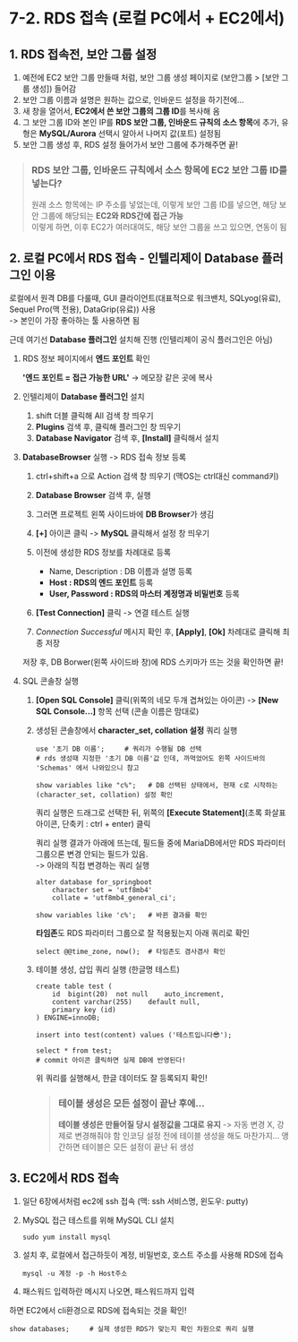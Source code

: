 # 7-2. RDS 접속 (로컬 PC에서 + EC2에서)

## 1. RDS 접속전, 보안 그룹 설정

1. 예전에 EC2 보안 그룹 만들때 처럼, 보안 그룹 생성 페이지로 (보안그룹 > [보안 그룹 생성]) 들어감
2. 보안 그룹 이름과 설명은 원하는 값으로, 인바운드 설정을 하기전에...
3. 새 창을 열어서, **EC2에서 쓴 보안 그룹의 그룹 ID**를 복사해 옴
4. 그 보안 그룹 ID와 본인 IP를 **RDS 보안 그룹, 인바운드 규칙의 소스 항목**에 추가, 유형은 **MySQL/Aurora** 선택시 알아서 나머지 값(포트) 설정됨
5. 보안 그룹 생성 후, RDS 설정 들어가서 보안 그룹에 추가해주면 끝!

> ### RDS 보안 그룹, 인바운드 규칙에서 소스 항목에 **EC2 보안 그룹 ID**를 넣는다?
>
> 원래 소스 항목에는 IP 주소를 넣었는데, 이렇게 보안 그룹 ID를 넣으면, 해당 보안 그룹에 해당되는 **EC2와 RDS간에 접근 가능**  
> 이렇게 하면, 이후 EC2가 여러대여도, 해당 보안 그룹을 쓰고 있으면, 연동이 됨

## 2. 로컬 PC에서 RDS 접속 - 인텔리제이 Database 플러그인 이용

로컬에서 원격 DB를 다룰때, GUI 클라이언트(대표적으로 워크밴치, SQLyog(유료), Sequel Pro(맥 전용), DataGrip(유료)) 사용  
-> 본인이 가장 좋아하는 툴 사용하면 됨

근데 여기선 **Database 플러그인** 설치해 진행 (인텔리제이 공식 플러그인은 아님)  

1. RDS 정보 페이지에서 **엔드 포인트** 확인
    
    **'엔드 포인트 = 접근 가능한 URL'** -> 메모장 같은 곳에 복사
    
2. 인텔리제이 **Database 플러그인** 설치 
    
    1. shift 더블 클릭해 All 검색 창 띄우기 
    2. **Plugins** 검색 후, 클릭해 플러그인 창 띄우기
    3. **Database Navigator** 검색 후, **[Install]** 클릭해서 설치
    
3. **DatabaseBrowser** 실행 -> RDS 접속 정보 등록

    1. ctrl+shift+a 으로 Action 검색 창 띄우기 (맥OS는 ctrl대신 command키)
    2. **Database Browser** 검색 후, 실행
    3. 그러면 프로젝트 왼쪽 사이드바에 **DB Browser**가 생김
    4. **[+]** 아이콘 클릭 -> **MySQL** 클릭해서 설정 창 띄우기
    5. 이전에 생성한 RDS 정보를 차례대로 등록
        
        - Name, Description : DB 이름과 설명 등록
        - **Host : RDS의 엔드 포인트** 등록
        - **User, Password : RDS의 마스터 계정명과 비밀번호** 등록
        
    6. **[Test Connection]** 클릭 -> 연결 테스트 실행
    7. *Connection Successful* 메시지 확인 후, **[Apply]**, **[Ok]** 차례대로 클릭해 최종 저장
    
    저장 후, DB Borwer(왼쪽 사이드바 창)에 RDS 스키마가 뜨는 것을 확인하면 끝!
    
4. SQL 콘솔창 실행

    1. **[Open SQL Console]** 클릭(위쪽의 네모 두개 겹쳐있는 아이콘) -> **[New SQL Console...]** 항목 선택 (콘솔 이름은 맘대로)  
    2. 생성된 콘솔창에서 **character_set, collation 설정** 쿼리 실행 
    
        ```mysql-sql
        use '초기 DB 이름';     # 쿼리가 수행될 DB 선택         
        # rds 생성때 지정한 '초기 DB 이름'값 인데, 까먹었어도 왼쪽 사이드바의 'Schemas' 에서 나와있으니 참고
        
        show variables like "c%";   # DB 선택된 상태에서, 현재 c로 시작하는(character_set, collation) 설정 확인
        ```       
        쿼리 실행은 드래그로 선택한 뒤, 위쪽의 **[Execute Statement]**(초록 화살표 아이콘, 단축키 : ctrl + enter) 클릭   
        
        쿼리 실행 결과가 아래에 뜨는데, 필드들 중에 MariaDB에서만 RDS 파라미터 그룹으론 변경 안되는 필드가 있음.  
        -> 아래의 직접 변경하는 쿼리 실행
        
        ```mysql-sql        
        alter database for_springboot
            character set = 'utf8mb4'
            collate = 'utf8mb4_general_ci';
        
        show variables like 'c%';   # 바뀐 결과를 확인
        ```

        **타임존**도 RDS 파라미터 그룹으로 잘 적용됬는지 아래 쿼리로 확인
        ```mysql-sql
        select @@time_zone, now();  # 타임존도 겸사겸사 확인
        ```
        
    3. 테이블 생성, 삽입 쿼리 실행 (한글명 테스트) 
    
        ```mysql-sql
        create table test (
            id  bigint(20)  not null    auto_increment,
            content varchar(255)    default null,
            primary key (id)
        ) ENGINE=innoDB;
        
        insert into test(content) values ('테스트입니다😎');
        
        select * from test;
        # commit 아이콘 클릭하면 실제 DB에 반영된다!
        ```
        위 쿼리를 실행해서, 한글 데이터도 잘 등록되지 확인!
        
        > ### 테이블 생성은 모든 설정이 끝난 후에...
        > 
        > **테이블 생성은 만들어질 당시 설정값을 그대로 유지** -> 자동 변경 X, 강제로 변경해줘야 함
        > 인코딩 설정 전에 테이블 생성을 해도 마찬가지... 
        > 앵간하면 테이블은 모든 설정이 끝난 뒤 생성
    
## 3. EC2에서 RDS 접속

1. 일단 6장에서처럼 ec2에 ssh 접속 (맥: ssh 서비스명, 윈도우: putty)
2. MySQL 접근 테스트를 위해 MySQL CLI 설치
    
    ```shell script
    sudo yum install mysql
    ```

3. 설치 후, 로컬에서 접근하듯이 계정, 비밀번호, 호스트 주소를 사용해 RDS에 접속

    ```shell script
    mysql -u 계정 -p -h Host주소
    ```

4. 패스워드 입력하란 메시지 나오면, 패스워드까지 입력

하면 EC2에서 cli환경으로 RDS에 접속되는 것을 확인!

```mysql-sql
show databases;     # 실제 생성한 RDS가 맞는지 확인 차원으로 쿼리 실행
```
